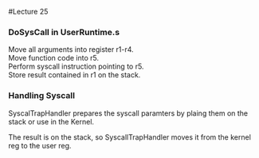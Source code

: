 #Lecture 25 


### DoSysCall in UserRuntime.s

Move all arguments into register r1-r4.  
Move function code into r5.  
Perform syscall instruction pointing to r5.  
Store result contained in r1 on the stack. 

### Handling Syscall
SyscalTrapHandler prepares the syscall paramters by plaing them on the stack or use in the Kernel. 

The result is on the stack, so SyscallTrapHandler moves it from the kernel reg to the user reg. 

